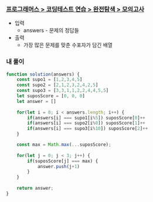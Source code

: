 ### [프로그래머스 > 코딩테스트 연습 > 완전탐색 > 모의고사](https://school.programmers.co.kr/learn/courses/30/lessons/42840)

- 입력
  - answers - 문제의 정답들
- 출력
  - 가장 많은 문제를 맞춘 수포자가 담긴 배열

### 내 풀이
```js
function solution(answers) {
    const supo1 = [1,2,3,4,5]
    const supo2 = [2,1,2,3,2,4,2,5]
    const supo3 = [3,3,1,1,2,2,4,4,5,5]
    let suposScore = [0, 0, 0]
    let answer = []
    
    for(let i = 0; i < answers.length; i++) {
        if(answers[i] === supo1[i%5]) suposScore[0]++
        if(answers[i] === supo2[i%8]) suposScore[1]++
        if(answers[i] === supo3[i%10]) suposScore[2]++
    }

    const max = Math.max(...suposScore);
    
    for(let j = 0; j < 3; j++) {
        if(suposScore[j] === max) {
            answer.push(j+1)
        }
    }
    
    return answer;
}
```